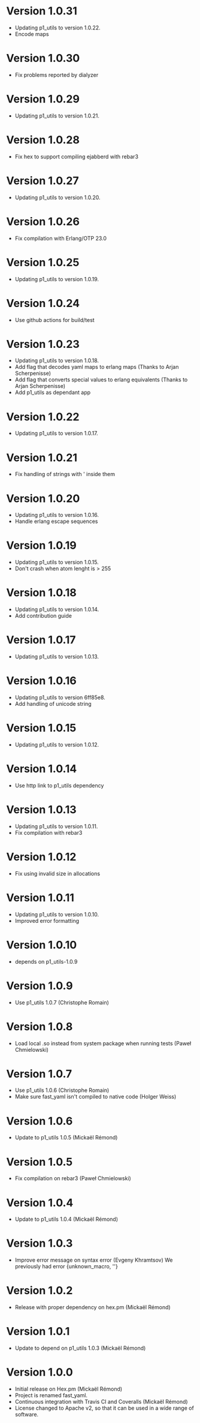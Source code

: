 # Version 1.0.31

* Updating p1_utils to version 1.0.22.
* Encode maps

# Version 1.0.30

* Fix problems reported by dialyzer

# Version 1.0.29

* Updating p1_utils to version 1.0.21.

# Version 1.0.28

* Fix hex to support compiling ejabberd with rebar3

# Version 1.0.27

* Updating p1_utils to version 1.0.20.

# Version 1.0.26

* Fix compilation with Erlang/OTP 23.0

# Version 1.0.25

* Updating p1_utils to version 1.0.19.

# Version 1.0.24

* Use github actions for build/test

# Version 1.0.23

* Updating p1_utils to version 1.0.18.
* Add flag that decodes yaml maps to erlang maps (Thanks to Arjan Scherpenisse)
* Add flag that converts special values to erlang equivalents (Thanks to Arjan Scherpenisse)
* Add p1_utils as dependant app

# Version 1.0.22

* Updating p1_utils to version 1.0.17.

# Version 1.0.21

* Fix handling of strings with ' inside them

# Version 1.0.20

* Updating p1_utils to version 1.0.16.
* Handle erlang escape sequences

# Version 1.0.19

* Updating p1_utils to version 1.0.15.
* Don't crash when atom lenght is > 255

# Version 1.0.18

* Updating p1_utils to version 1.0.14.
* Add contribution guide

# Version 1.0.17

* Updating p1_utils to version 1.0.13.

# Version 1.0.16

* Updating p1_utils to version 6ff85e8.
* Add handling of unicode string

# Version 1.0.15

* Updating p1_utils to version 1.0.12.

# Version 1.0.14

* Use http link to p1\_utils dependency

# Version 1.0.13

* Updating p1_utils to version 1.0.11.
* Fix compilation with rebar3

# Version 1.0.12

* Fix using invalid size in allocations

# Version 1.0.11

* Updating p1_utils to version 1.0.10.
* Improved error formatting

# Version 1.0.10

* depends on p1_utils-1.0.9

# Version 1.0.9

* Use p1_utils 1.0.7 (Christophe Romain)

# Version 1.0.8

* Load local .so instead from system package when running tests (Paweł Chmielowski)

# Version 1.0.7

* Use p1_utils 1.0.6 (Christophe Romain)
* Make sure fast_yaml isn't compiled to native code (Holger Weiss)

# Version 1.0.6

* Update to p1_utils 1.0.5 (Mickaël Rémond)

# Version 1.0.5

* Fix compilation on rebar3 (Paweł Chmielowski)

# Version 1.0.4

* Update to p1_utils 1.0.4 (Mickaël Rémond)

# Version 1.0.3

* Improve error message on syntax error (Evgeny Khramtsov)
  We previously had error {unknown_macro, ''}

# Version 1.0.2

* Release with proper dependency on hex.pm (Mickaël Rémond)

# Version 1.0.1

* Update to depend on p1_utils 1.0.3 (Mickaël Rémond)

# Version 1.0.0

* Initial release on Hex.pm (Mickaël Rémond)
* Project is renamed fast_yaml.
* Continuous integration with Travis CI and Coveralls (Mickaël Rémond)
* License changed to Apache v2, so that it can be used in a wide range
  of software.
